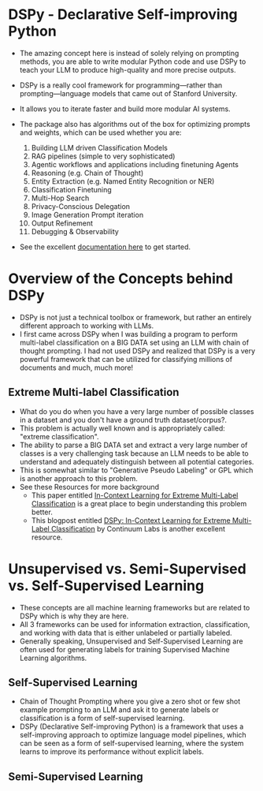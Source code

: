 # DSPy - Declarative Self-improving Python
* The amazing concept here is instead of solely relying on prompting methods, you are able to write modular Python code and use DSPy to teach your LLM to produce high-quality and more precise outputs. 
* DSPy is a really cool framework for programming—rather than prompting—language models that came out of Stanford University.
* It allows you to iterate faster and build more modular AI systems.
* The package also has algorithms out of the box for optimizing prompts and weights, which can be used whether you are:
  1. Building LLM driven Classification Models
  2. RAG pipelines (simple to very sophisticated)
  3. Agentic workflows and applications including finetuning Agents
  4. Reasoning (e.g. Chain of Thought)
  5. Entity Extraction (e.g. Named Entity Recognition or NER)
  6. Classification Finetuning
  7. Multi-Hop Search
  8. Privacy-Conscious Delegation
  9. Image Generation Prompt iteration
  10. Output Refinement
  11. Debugging & Observability

* See the excellent [documentation here](https://dspy.ai/) to get started.


# Overview of the Concepts behind DSPy
* DSPy is not just a technical toolbox or framework, but rather an entirely different approach to working with LLMs.
* I first came across DSPy when I was building a program to perform multi-label classification on a BIG DATA set using an LLM with chain of thought prompting. I had not used DSPy and realized that DSPy is a very powerful framework that can be utilized for classifying millions of documents and much, much more!


## Extreme Multi-label Classification
* What do you do when you have a very large number of possible classes in a dataset and you don't have a ground truth dataset/corpus?.
* This problem is actually well known and is appropriately called: "extreme classification".
* The ability to parse a BIG DATA set and extract a very large number of classes is a very challenging task because an LLM needs to be able to understand and adequately distinguish between all potential categories.
* This is somewhat similar to "Generative Pseudo Labeling" or GPL which is another approach to this problem.
* See these Resources for more background
  * This paper entitled [In-Context Learning for Extreme Multi-Label Classification](https://arxiv.org/abs/2401.12178) is a great place to begin understanding this problem better.
  * This blogpost entitled [DSPy: In-Context Learning for Extreme Multi-Label Classification](https://training.continuumlabs.ai/knowledge/retrieval-augmented-generation/dspy-in-context-learning-for-extreme-multi-label-classification) by Continuum Labs is another excellent resource.
 

# Unsupervised vs. Semi-Supervised vs. Self-Supervised Learning
* These concepts are all machine learning frameworks but are related to DSPy which is why they are here.
* All 3 frameworks can be used for information extraction, classification, and working with data that is either unlabeled or partially labeled.
* Generally speaking, Unsupervised and Self-Supervised Learning are often used for generating labels for training Supervised Machine Learning algorithms.

## Self-Supervised Learning
  * Chain of Thought Prompting where you give a zero shot or few shot example prompting to an LLM and ask it to generate labels or classification is a form of self-supervised learning.
  * DSPy (Declarative Self-improving Python) is a framework that uses a self-improving approach to optimize language model pipelines, which can be seen as a form of self-supervised learning, where the system learns to improve its performance without explicit labels.


## Semi-Supervised Learning
